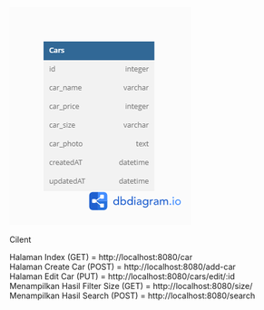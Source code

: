 
<img src="/public/cars.png">

Cilent

Halaman Index (GET) = http://localhost:8080/car <br>
Halaman Create Car (POST) = http://localhost:8080/add-car <br>
Halaman Edit Car (PUT) = http://localhost:8080/cars/edit/:id <br>
Menampilkan Hasil Filter Size (GET) = http://localhost:8080/size/ <br>
Menampilkan Hasil Search (POST) = http://localhost:8080/search <br>